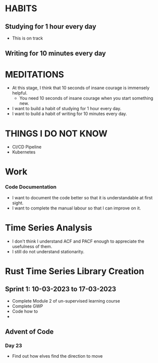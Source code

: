 # HABITS

## Studying for 1 hour every day
- This is on track

## Writing for 10 minutes every day


# MEDITATIONS 
- At this stage, I think that 10 seconds of insane courage is immensely helpful.
  - You need 10 seconds of insane courage when you start something new.
- I want to build a habit of studying for 1 hour every day.
- I want to build a habit of writing for 10 minutes every day.


# THINGS I DO NOT KNOW
- CI/CD Pipeline
- Kubernetes

# Work
### Code Documentation
- I want to document the code better so that it is understandable at first sight.
- I want to complete the manual labour so that I can improve on it.

# Time Series Analysis
- I don't think I understand ACF and PACF enough to appreciate the usefulness of them.
- I still do not understand stationarity.


# Rust Time Series Library Creation

## Sprint 1: 10-03-2023 to 17-03-2023
- Complete Module 2 of un-supervised learning course
- Complete GWP 
- Code how to 
- 

## Advent of Code
### Day 23
- Find out how elves find the direction to move